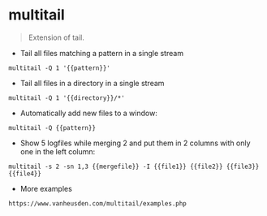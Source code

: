 # multitail

> Extension of tail.

- Tail all files matching a pattern in a single stream

`multitail -Q 1 '{{pattern}}'`

- Tail all files in a directory in a single stream

`multitail -Q 1 '{{directory}}/*'`

- Automatically add new files to a window:

`multitail -Q {{pattern}}`

- Show 5 logfiles while merging 2 and put them in 2 columns with only one in the left column:

`multitail -s 2 -sn 1,3 {{mergefile}} -I {{file1}} {{file2}} {{file3}} {{file4}}`

- More examples

`https://www.vanheusden.com/multitail/examples.php`
